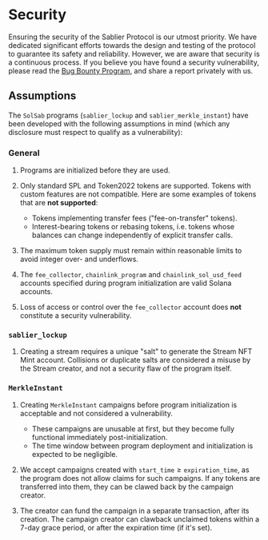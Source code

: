 # Security

Ensuring the security of the Sablier Protocol is our utmost priority. We have dedicated significant efforts towards the
design and testing of the protocol to guarantee its safety and reliability. However, we are aware that security is a
continuous process. If you believe you have found a security vulnerability, please read the
[Bug Bounty Program](https://sablier.notion.site/bug-bounty), and share a report privately with us.

## Assumptions

The `SolSab` programs (`sablier_lockup` and `sablier_merkle_instant`) have been developed with the following assumptions
in mind (which any disclosure must respect to qualify as a vulnerability):

### General

1. Programs are initialized before they are used.
2. Only standard SPL and Token2022 tokens are supported. Tokens with custom features are not compatible. Here are some
   examples of tokens that are **not supported**:

   - Tokens implementing transfer fees ("fee-on-transfer" tokens).
   - Interest-bearing tokens or rebasing tokens, i.e. tokens whose balances can change independently of explicit
     transfer calls.

3. The maximum token supply must remain within reasonable limits to avoid integer over- and underflows.
4. The `fee_collector`, `chainlink_program` and `chainlink_sol_usd_feed` accounts specified during program
   initialization are valid Solana accounts.
5. Loss of access or control over the `fee_collector` account does **not** constitute a security vulnerability.

### `sablier_lockup`

1. Creating a stream requires a unique "salt" to generate the Stream NFT Mint account. Collisions or duplicate salts are
   considered a misuse by the Stream creator, and not a security flaw of the program itself.

### `MerkleInstant`

1. Creating `MerkleInstant` campaigns before program initialization is acceptable and not considered a vulnerability.

   - These campaigns are unusable at first, but they become fully functional immediately post-initialization.
   - The time window between program deployment and initialization is expected to be negligible.

2. We accept campaigns created with $\mathtt{start\_time} \geq \mathtt{expiration\_time}$, as the program does not allow
   claims for such campaigns. If any tokens are transferred into them, they can be clawed back by the campaign creator.
3. The creator can fund the campaign in a separate transaction, after its creation. The campaign creator can clawback
   unclaimed tokens within a 7-day grace period, or after the expiration time (if it's set).
